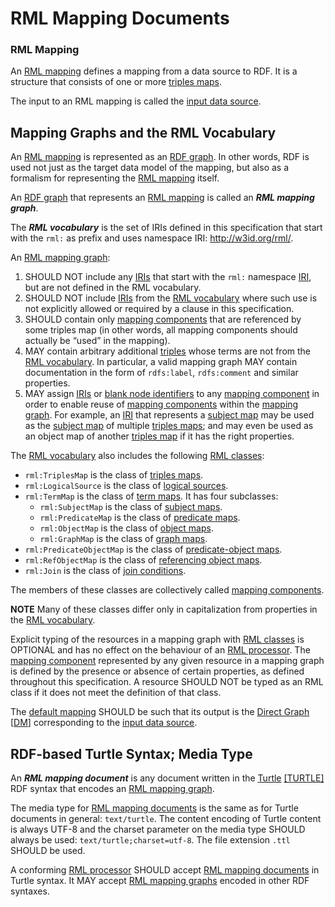 # RML Mapping Documents

### RML Mapping

An [RML mapping]() defines a mapping from a data source to RDF.
It is a structure that consists of one or more [triples maps]().

The input to an RML mapping is called the [input data source]().

## Mapping Graphs and the RML Vocabulary

An [RML mapping]() is represented as an [RDF graph]().
In other words, RDF is used not just as the target data model of the mapping,
but also as a formalism for representing the [RML mapping]() itself.

An [RDF graph]() that represents an [RML mapping]() is called an **_RML mapping graph_**.

The **_RML vocabulary_** is the set of IRIs defined in this specification
that start with the `rml:` as prefix and uses namespace IRI: <http://w3id.org/rml/>.

An [RML mapping graph]():

1. SHOULD NOT include any [IRIs]() that start with the `rml:` namespace [IRI](),
but are not defined in the RML vocabulary.
2. SHOULD NOT include [IRIs]() from the [RML vocabulary]()
where such use is not explicitly allowed or required by a clause in this specification.
3. SHOULD contain only [mapping components]()
that are referenced by some triples map
(in other words, all mapping components should actually be “used” in the mapping).
4. MAY contain arbitrary additional [triples]() whose terms are not from the [RML vocabulary]().
In particular, a valid mapping graph MAY contain documentation
in the form of `rdfs:label`, `rdfs:comment` and similar properties.
5. MAY assign [IRIs]() or [blank node identifiers]() to any [mapping component]()
in order to enable reuse of [mapping components]() within the [mapping graph]().
For example, an [IRI]() that represents a [subject map]()
may be used as the [subject map]() of multiple [triples maps]();
and may even be used as an object map of another [triples map]()
if it has the right properties.

The [RML vocabulary]() also includes the following [RML classes]():

* `rml:TriplesMap` is the class of [triples maps]().
* `rml:LogicalSource` is the class of [logical sources](). 
* `rml:TermMap` is the class of [term maps](). It has four subclasses:
    * `rml:SubjectMap` is the class of [subject maps]().
    * `rml:PredicateMap` is the class of [predicate maps]().
    * `rml:ObjectMap` is the class of [object maps]().
    * `rml:GraphMap` is the class of [graph maps]().
* `rml:PredicateObjectMap` is the class of [predicate-object maps]().
* `rml:RefObjectMap` is the class of [referencing object maps]().
* `rml:Join` is the class of [join conditions]().

The members of these classes are collectively called [mapping components]().

**NOTE**
Many of these classes differ only in capitalization from properties in the [RML vocabulary]().

Explicit typing of the resources in a mapping graph with [RML classes]() is OPTIONAL
and has no effect on the behaviour of an [RML processor]().
The [mapping component]() represented by any given resource in a mapping graph
is defined by the presence or absence of certain properties,
as defined throughout this specification.
A resource SHOULD NOT be typed as an RML class
if it does not meet the definition of that class.

The [default mapping]() SHOULD be such that
its output is the [Direct Graph]() [[DM]()] corresponding to the [input data source]().


## RDF-based Turtle Syntax; Media Type

An **_RML mapping document_** is any document written in the [Turtle]() [[TURTLE]]() RDF syntax
that encodes an [RML mapping graph]().

The media type for [RML mapping documents]() is the same as for Turtle documents in general:
`text/turtle`.
The content encoding of Turtle content is always UTF-8
and the charset parameter on the media type SHOULD always be used:
`text/turtle;charset=utf-8`. The file extension `.ttl` SHOULD be used.

A conforming [RML processor]() SHOULD accept [RML mapping documents]() in Turtle syntax.
It MAY accept [RML mapping graphs]() encoded in other RDF syntaxes.

